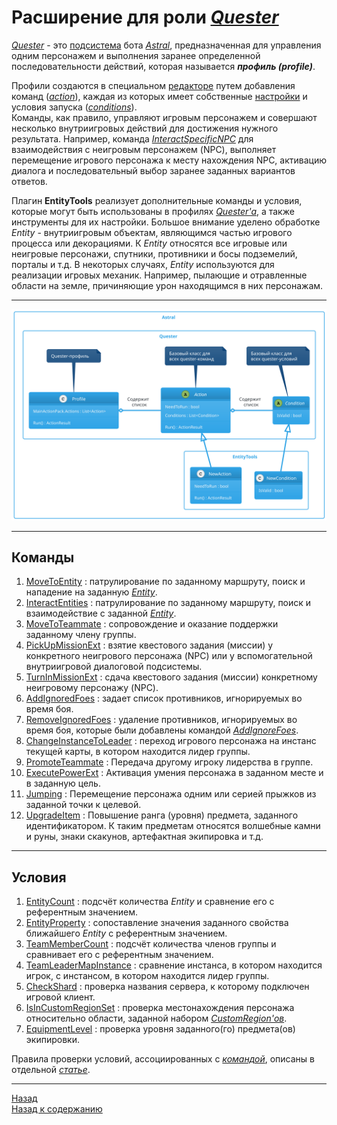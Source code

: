 # **Расширение для роли [*Quester*](../General/Glossary-RU.md#ref-Quester)**

[*Quester*](../General/Glossary-RU.md#ref-Quester) - это [подсистема](https://www.neverwinter-bot.com/forums/viewtopic.php?p=43900#p43900) бота [*Astral*](https://www.neverwinter-bot.com/forums/index.php), предназначенная для управления одним персонажем и выполнения заранее определенной последовательности действий, которая называется ***профиль (рrofile)***.

Профили создаются в специальном [редакторе](Editor/QuesterEditor-RU.md) путем добавления команд ([*action*](Actions/Astral-Actions-RU.md)), каждая из которых имеет собственные [настройки](https://www.neverwinter-bot.com/forums/viewtopic.php?p=43902#p43902) и условия запуска ([*conditions*](https://www.neverwinter-bot.com/forums/viewtopic.php?p=43910#p43910)). <br/>
Команды, как правило, управляют игровым персонажем и совершают несколько внутриигровых действий для достижения нужного результата. Например, команда [*InteractSpecificNPC*](Actions/Astral-Actions-RU.md#ref-InteractSpecificNPC) для взаимодействия с неигровым персонажем (NPC), выполняет перемещение игрового персонажа к месту нахождения NPC, активацию диалога и последовательный выбор заранее заданных вариантов ответов.

Плагин **EntityTools** реализует дополнительные команды и условия, которые могут быть использованы в профилях [*Quester'a*](../General/Glossary-RU.md#ref-Quester), а также инструменты для их настройки.
Большое внимание уделено обработке *Entity* - внутриигровым объектам, являющимся частью игрового процесса или декорациями. К *Entity* относятся все игровые или неигровые персонажи, спутники, противники и босы подземелий, <!--некоторые предметы интерьера, -->порталы и т.д. В некоторых случаях, *Entity* используются для реализации игровых механик. Например, пылающие и отравленные области на земле, причиняющие урон находящимся в них персонажам.

---

<p align="center"><img src="diagrams/QuesterClasses.svg"></p>

---

## <a name ="ref-Actions"></a>**Команды**
1. [MoveToEntity](Actions/MoveToEntity-RU.md) : патрулирование по заданному маршруту, поиск и нападение на заданную [*Entity*](../General/EntityIdentification-RU.md).
2. [InteractEntities](Actions/InteractEntities-RU.md) : патрулирование по заданному маршруту, поиск и взаимодействие с заданной [*Entity*](../General/EntityIdentification-RU.md).
3. [MoveToTeammate](Actions/MoveToTeammate-RU.md) : сопровождение и оказание поддержки заданному члену группы.
4. [PickUpMissionExt](Actions/PickUpMissionExt-RU.md) : взятие квестового задания (миссии) у конкретного неигрового персонажа (NPC) или у вспомогательной внутриигровой диалоговой подсистемы.
5. [TurnInMissionExt](Actions/TurnInMissionExt-RU.md) : сдача квестового задания (миссии) конкретному неигровому персонажу (NPC).
6. [AddIgnoredFoes](Actions/AddIgnoredFoes-RU.md) : задает список противников, игнорируемых во время боя.
7. [RemoveIgnoredFoes](Actions/RemoveIgnoredFoes-RU.md) : удаление противников, игнорируемых во время боя, которые были добавлены командой [*AddIgnoreFoes*](Action/RemoveIgnoredFoes-RU.md).
8. [ChangeInstanceToLeader](Actions/ChangeInstanceToLeader-RU.md) : переход игрового персонажа на инстанс текущей карты, в котором находится лидер группы.
9. [PromoteTeammate](Actions/PromoteTeammate-RU.md) : Передача другому игроку лидерства в группе.
10. [ExecutePowerExt](Actions/ExecutePowerExt-RU.md) : Активация умения персонажа в заданном месте и в заданную цель.
11. [Jumping](Actions/Jumping-RU.md) : Перемещение персонажа одним или серией прыжков из заданной точки к целевой.
12. [UpgradeItem](Actions/UpgradeItem-RU.md) : Повышение ранга (уровня) предмета, заданного идентификатором. К таким предметам относятся волшебные камни и руны, знаки скакунов, артефактная экипировка и т.д.

---

## <a name ="ref-Conditions"></a>**Условия**
1. [EntityCount](Conditions/EntityCount-RU.md) : подсчёт количества *Entity* и сравнение его с референтным значением.
2. [EntityProperty](Conditions/EntityProperty-RU.md) : сопоставление значения заданного свойства ближайшего *Entity* с референтным значением.
3. [TeamMemberCount](Conditions/TeamMemberCount-RU.md) : подсчёт количества членов группы и сравнивает его с референтным значением.
4. [TeamLeaderMapInstance](Conditions/TeamLeaderMapInstance-RU.md) : сравнение инстанса, в котором находится игрок, с инстансом, в котором находится лидер группы.
5. [CheckShard](Conditions/CheckShard-RU.md) : проверка названия сервера, к которому подключен игровой клиент.
6. [IsInCustomRegionSet](Conditions/IsInCustomRegionSet-RU.md) : проверка местонахождения персонажа относительно области, заданной набором [*CustomRegion'ов*](../General/Glossary-RU.md#ref-CustomRegions).
7. [EquipmentLevel](Conditions/EquipmentLevel-RU.md) : проверка уровня заданного(го) предмета(ов) экипировки.

Правила проверки условий, ассоциированных с [*командой*](#ref-Actions), описаны в отдельной [*статье*](Conditions/ConditionsCheckLogicRule-RU.md).

---

<a href="javascript:history.back()">Назад</a>  
[Назад к содержанию](../index.md)